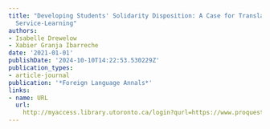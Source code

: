 ```yaml
---
title: "Developing Students' Solidarity Disposition: A Case for Translation in Community-Based
  Service-Learning"
authors:
- Isabelle Drewelow
- Xabier Granja Ibarreche
date: '2021-01-01'
publishDate: '2024-10-10T14:22:53.530229Z'
publication_types:
- article-journal
publication: '*Foreign Language Annals*'
links:
- name: URL
  url: 
    http://myaccess.library.utoronto.ca/login?qurl=https://www.proquest.com/docview/2608787238?accountid=14771&bdid=38382&_bd=cSttNxgo4gAKU3lSCnwDbB0fhTo%3D
---
```

